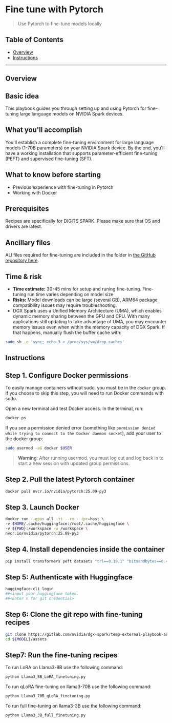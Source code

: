 # Fine tune with Pytorch

> Use Pytorch to fine-tune models locally

## Table of Contents

- [Overview](#overview)
- [Instructions](#instructions)

---

## Overview

## Basic idea

This playbook guides you through setting up and using Pytorch for fine-tuning large language models on NVIDIA Spark devices.

## What you'll accomplish

You'll establish a complete fine-tuning environment for large language models (1-70B parameters) on your NVIDIA Spark device. 
By the end, you'll have a working installation that supports parameter-efficient fine-tuning (PEFT) and supervised fine-tuning (SFT).

## What to know before starting

- Previous experience with fine-tuning in Pytorch
- Working with Docker



## Prerequisites
Recipes are specifically for DIGITS SPARK. Please make sure that OS and drivers are latest.


## Ancillary files

ALl files required for fine-tuning are included in the folder in [the GitHub repository here](https://gitlab.com/nvidia/dgx-spark/temp-external-playbook-assets/dgx-spark-playbook-assets/-/blob/main/${MODEL}).

## Time & risk

* **Time estimate:** 30-45 mins for setup and runing fine-tuning. Fine-tuning run time varies depending on model size 
* **Risks:** Model downloads can be large (several GB), ARM64 package compatibility issues may require troubleshooting.
* DGX Spark uses a Unified Memory Architecture (UMA), which enables dynamic memory sharing between the GPU and CPU. With many applications still updating to take advantage of UMA, you may encounter memory issues even when within the memory capacity of DGX Spark. If that happens, manually flush the buffer cache with:
```bash
sudo sh -c 'sync; echo 3 > /proc/sys/vm/drop_caches'
```

## Instructions

## Step 1. Configure Docker permissions

To easily manage containers without sudo, you must be in the `docker` group. If you choose to skip this step, you will need to run Docker commands with sudo.

Open a new terminal and test Docker access. In the terminal, run:

```bash
docker ps
```

If you see a permission denied error (something like `permission denied while trying to connect to the Docker daemon socket`), add your user to the docker group:

```bash
sudo usermod -aG docker $USER
```

> **Warning**: After running usermod, you must log out and log back in to start a new
> session with updated group permissions.

## Step 2.  Pull the latest Pytorch container

```bash
docker pull nvcr.io/nvidia/pytorch:25.09-py3
```

## Step 3. Launch Docker

```bash
docker run --gpus all -it --rm --ipc=host \
-v $HOME/.cache/huggingface:/root/.cache/huggingface \
-v ${PWD}:/workspace -w /workspace \
nvcr.io/nvidia/pytorch:25.09-py3
```

## Step 4. Install dependencies inside the container

```bash
pip install transformers peft datasets "trl==0.19.1" "bitsandbytes==0.48"
```

## Step 5: Authenticate with Huggingface

```bash
huggingface-cli login
##<input your huggingface token.
##<Enter n for git credential>
```

## Step 6:  Clone the git repo with fine-tuning recipes

```bash
git clone https://gitlab.com/nvidia/dgx-spark/temp-external-playbook-assets/dgx-spark-playbook-assets
cd ${MODEL}/assets
```

## Step7: Run the fine-tuning recipes

To run LoRA on Llama3-8B use the following command:
```bash
python Llama3_8B_LoRA_finetuning.py
```

To run qLoRA fine-tuning on llama3-70B use the following command:
```bash
python Llama3_70B_qLoRA_finetuning.py
```

To run full fine-tuning on llama3-3B use the following command:
```bash
python Llama3_3B_full_finetuning.py
```

